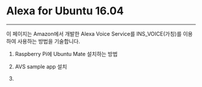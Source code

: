 # Alexa for Ubuntu 16.04

---

이 페이지는 Amazon에서 개발한 Alexa Voice Service를 INS\_VOICE\(가칭\)를 이용하여 사용하는 방법을 기술합니다.

1. Raspberry Pi에 Ubuntu Mate 설치하는 방법

2. AVS sample app 설치

3. 


